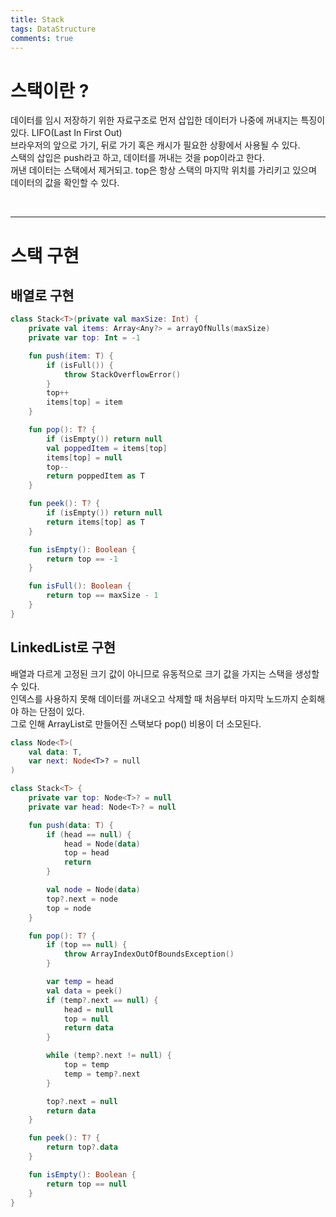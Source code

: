 ```yaml
---
title: Stack
tags: DataStructure
comments: true
---
```


# 스택이란 ?

데이터를 임시 저장하기 위한 자료구조로 먼저 삽입한 데이터가 나중에 꺼내지는 특징이 있다. LIFO(Last In First Out) <br>
브라우저의 앞으로 가기, 뒤로 가기 혹은 캐시가 필요한 상황에서 사용될 수 있다. <br>
스택의 삽입은 push라고 하고, 데이터를 꺼내는 것을 pop이라고 한다. <br>
꺼낸 데이터는 스택에서 제거되고. top은 항상 스택의 마지막 위치를 가리키고 있으며 데이터의 값을 확인할 수 있다.

<br>
<hr>

# 스택 구현

## 배열로 구현

```kotlin
class Stack<T>(private val maxSize: Int) {
    private val items: Array<Any?> = arrayOfNulls(maxSize)
    private var top: Int = -1

    fun push(item: T) {
        if (isFull()) {
            throw StackOverflowError()
        }
        top++
        items[top] = item
    }

    fun pop(): T? {
        if (isEmpty()) return null
        val poppedItem = items[top]
        items[top] = null
        top--
        return poppedItem as T
    }

    fun peek(): T? {
        if (isEmpty()) return null
        return items[top] as T
    }

    fun isEmpty(): Boolean {
        return top == -1
    }

    fun isFull(): Boolean {
        return top == maxSize - 1
    }
}

```

## LinkedList로 구현

배열과 다르게 고정된 크기 값이 아니므로 유동적으로 크기 값을 가지는 스택을 생성할 수 있다. <br>
인덱스를 사용하지 못해 데이터를 꺼내오고 삭제할 때 처음부터 마지막 노드까지 순회해야 하는 단점이 있다. <br>
그로 인해 ArrayList로 만들어진 스택보다 pop() 비용이 더 소모된다.

```kotlin
class Node<T>(
    val data: T,
    var next: Node<T>? = null
)

class Stack<T> {
    private var top: Node<T>? = null
    private var head: Node<T>? = null

    fun push(data: T) {
        if (head == null) {
            head = Node(data)
            top = head
            return
        }

        val node = Node(data)
        top?.next = node
        top = node
    }

    fun pop(): T? {
        if (top == null) {
            throw ArrayIndexOutOfBoundsException()
        }

        var temp = head
        val data = peek()
        if (temp?.next == null) {
            head = null
            top = null
            return data
        }

        while (temp?.next != null) {
            top = temp
            temp = temp?.next
        }

        top?.next = null
        return data
    }

    fun peek(): T? {
        return top?.data
    }

    fun isEmpty(): Boolean {
        return top == null
    }
}
```
